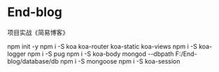 # End-blog
项目实战《简易博客》

npm init -y
npm i -S koa koa-router koa-static koa-views
npm i -S koa-logger 
npm i -S pug
npm i -S koa-body
mongod --dbpath F:/End-blog/database/db
npm i -S mongoose
npm i -S koa-session
